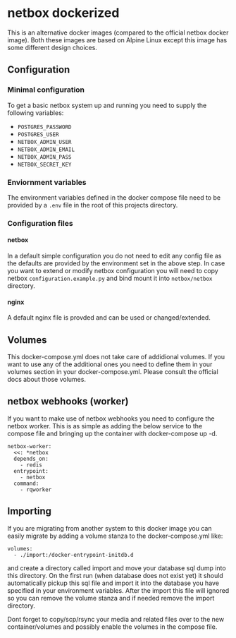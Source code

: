 # netbox dockerized

This is an alternative docker images (compared to the official netbox docker
image). Both these images are based on Alpine Linux except this image has some
different design choices.

## Configuration

### Minimal configuration

To get a basic netbox system up and running you need to supply the following
variables:

* `POSTGRES_PASSWORD`
* `POSTGRES_USER`
* `NETBOX_ADMIN_USER`
* `NETBOX_ADMIN_EMAIL`
* `NETBOX_ADMIN_PASS`
* `NETBOX_SECRET_KEY`

### Enviornment variables

The environment variables defined in the docker compose file need to be provided
by a `.env` file in the root of this projects directory.

### Configuration files

#### netbox

In a default simple configuration you do not need to edit any config file as the
defaults are provided by the environment set in the above step. In case you want
to extend or modify netbox configuration you will need to copy netbox
`configuration.example.py` and bind mount it into `netbox/netbox` directory.

#### nginx

A default nginx file is provded and can be used or changed/extended.

## Volumes

This docker-compose.yml does not take care of addidional volumes. If you want
to use any of the additional ones you need to define them in your volumes
section in your docker-compose.yml. Please consult the official docs about
those volumes.

## netbox webhooks (worker)

If you want to make use of netbox webhooks you need to configure the netbox
worker. This is as simple as adding the below service to the compose file and
bringing up the container with docker-compose up -d.

```
netbox-worker:
  <<: *netbox
  depends_on:
    - redis
  entrypoint:
    - netbox
  command:
    - rqworker
```

## Importing

If you are migrating from another system to this docker image you can easily
migrate by adding a volume stanza to the docker-compose.yml like:

```
volumes:
  - ./import:/docker-entrypoint-initdb.d
```

and create a directory called import and move your database sql dump into this
directory. On the first run (when database does not exist yet) it should
automatically pickup this sql file and import it into the database you have
specified in your environment variables. After the import this file will
ignored so you can remove the volume stanza and if needed remove the import
directory.

Dont forget to copy/scp/rsync your media and related files over to the new
container/volumes and possibly enable the volumes in the compose file.

